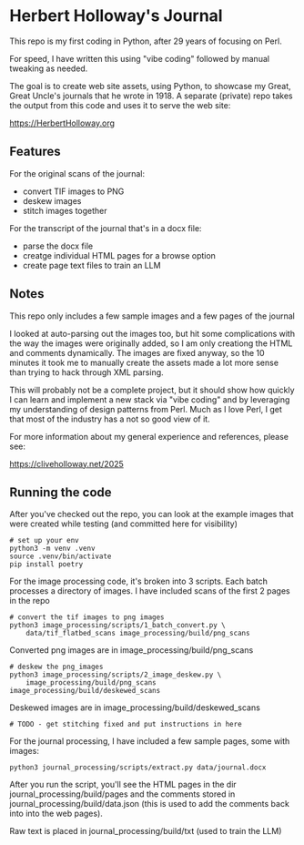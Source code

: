 # Herbert Holloway's Journal

This repo is my first coding in Python, after 29 years of focusing on Perl.

For speed, I have written this using "vibe coding" followed by manual tweaking
as needed.

The goal is to create web site assets, using Python, to showcase my Great,
Great Uncle's journals that he wrote in 1918. A separate (private) repo
takes the output from this code and uses it to serve the web site:

https://HerbertHolloway.org

## Features

For the original scans of the journal:

- convert TIF images to PNG
- deskew images
- stitch images together

For the transcript of the journal that's in a docx file:

- parse the docx file 
- creatge individual HTML pages for a browse option
- create page text files to train an LLM

## Notes

This repo only includes a few sample images and a few pages of the journal

I looked at auto-parsing out the images too, but hit some complications with the way
the images were originally added, so I am only creationg the HTML and comments dynamically.
The images are fixed anyway, so the 10 minutes it took me to manually create the
assets made a lot more sense than trying to hack through XML parsing.

This will probably not be a complete project, but it should show how quickly I can
learn and implement a new stack via "vibe coding" and by leveraging my understanding
of design patterns from Perl. Much as I love Perl, I get that most of the industry
has a not so good view of it.

For more information about my general experience and references, please see:

https://cliveholloway.net/2025

## Running the code

After you've checked out the repo, you can look at the example images that were created
while testing (and committed here for visibility)

    # set up your env
    python3 -m venv .venv
    source .venv/bin/activate
    pip install poetry

For the image processing code, it's broken into 3 scripts. Each batch processes
a directory of images. I have included scans of the first 2 pages in the repo

    # convert the tif images to png images
    python3 image_processing/scripts/1_batch_convert.py \
        data/tif_flatbed_scans image_processing/build/png_scans 

Converted png images are in image_processing/build/png_scans

    # deskew the png_images
    python3 image_processing/scripts/2_image_deskew.py \
        image_processing/build/png_scans  image_processing/build/deskewed_scans 

Deskewed images are in image_processing/build/deskewed_scans

    # TODO - get stitching fixed and put instructions in here

For the journal processing, I have included a few sample pages, some with images:

    python3 journal_processing/scripts/extract.py data/journal.docx

After you run the script, you'll see the HTML pages in the dir journal_processing/build/pages
and the comments stored in journal_processing/build/data.json  (this is used to add the comments
back into into the web pages).

Raw text is placed in journal_processing/build/txt (used to train the LLM)
